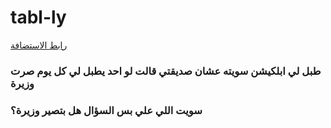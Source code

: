 # tabl-ly
<a href="https://tabl-ly.herokuapp.com">رابط الاستضافة</a>
<h3>طبل لي ابلكيشن سويته عشان صديقتي قالت لو احد يطبل لي كل يوم صرت وزيرة</h3>
<h3>سويت اللي علي بس السؤال هل بتصير وزيرة؟</h3>
<br>
